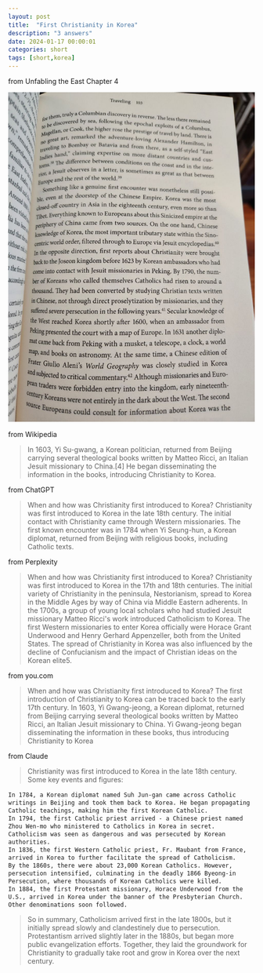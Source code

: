 ```yaml
---
layout: post
title:  "First Christianity in Korea"
description: "3 answers"
date: 2024-01-17 00:00:01
categories: short
tags: [short,korea]
---
```


from Unfabling the East Chapter 4

![korea-christianity](/images/unfabling-east.jpg)

from Wikipedia

> In 1603, Yi Su-gwang, a Korean politician, returned from Beijing carrying several theological books written by Matteo Ricci, an Italian Jesuit missionary to China.[4] He began disseminating the information in the books, introducing Christianity to Korea.

from ChatGPT

> When and how was Christianity first introduced to Korea?
> Christianity was first introduced to Korea in the late 18th century. The initial contact with Christianity came through Western missionaries. The first known encounter was in 1784 when Yi Seung-hun, a Korean diplomat, returned from Beijing with religious books, including Catholic texts.

from Perplexity

> When and how was Christianity first introduced to Korea?
> Christianity was first introduced to Korea in the 17th and 18th centuries. The initial variety of Christianity in the peninsula, Nestorianism, spread to Korea in the Middle Ages by way of China via Middle Eastern adherents. In the 1700s, a group of young local scholars who had studied Jesuit missionary Matteo Ricci's work introduced Catholicism to Korea. The first Western missionaries to enter Korea officially were Horace Grant Underwood and Henry Gerhard Appenzeller, both from the United States. The spread of Christianity in Korea was also influenced by the decline of Confucianism and the impact of Christian ideas on the Korean elite5.

from you.com

> When and how was Christianity first introduced to Korea?
> The first introduction of Christianity to Korea can be traced back to the early 17th century. In 1603, Yi Gwang-jeong, a Korean diplomat, returned from Beijing carrying several theological books written by Matteo Ricci, an Italian Jesuit missionary to China. Yi Gwang-jeong began disseminating the information in these books, thus introducing Christianity to Korea

from Claude

> Christianity was first introduced to Korea in the late 18th century. Some key events and figures:

    In 1784, a Korean diplomat named Suh Jun-gan came across Catholic writings in Beijing and took them back to Korea. He began propagating Catholic teachings, making him the first Korean Catholic.
    In 1794, the first Catholic priest arrived - a Chinese priest named Zhou Wen-mo who ministered to Catholics in Korea in secret. Catholicism was seen as dangerous and was persecuted by Korean authorities.
    In 1836, the first Western Catholic priest, Fr. Maubant from France, arrived in Korea to further facilitate the spread of Catholicism.
    By the 1860s, there were about 23,000 Korean Catholics. However, persecution intensified, culminating in the deadly 1866 Byeong-in Persecution, where thousands of Korean Catholics were killed.
    In 1884, the first Protestant missionary, Horace Underwood from the U.S., arrived in Korea under the banner of the Presbyterian Church. Other denominations soon followed.

> So in summary, Catholicism arrived first in the late 1800s, but it initially spread slowly and clandestinely due to persecution. Protestantism arrived slightly later in the 1880s, but began more public evangelization efforts. Together, they laid the groundwork for Christianity to gradually take root and grow in Korea over the next century.
